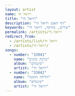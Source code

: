 ```yaml
---
layout: artist
name: רזיאל חי
title: "רזיאל חי"
description: "דף האמן רזיאל חי"
keywords: "שירים, מוזיקה, רזיאל חי"
permalink: /artists/רזיאל-חי
redirect_from:
  - /artists/list/רזיאל חי
  - /artists/רזיאל-חי/
songs:
  - number: "33041"
    name: "ברכת כהנים"
    album: "סינגלים"
    artist: "רזיאל חי"
  - number: "33042"
    name: "הלילה חתונה"
    album: "סינגלים"
    artist: "רזיאל חי"
---
```

